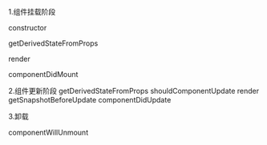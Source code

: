 1.组件挂载阶段

constructor

getDerivedStateFromProps

render

componentDidMount

2.组件更新阶段
getDerivedStateFromProps
shouldComponentUpdate
render
getSnapshotBeforeUpdate
componentDidUpdate

3.卸载

componentWillUnmount
